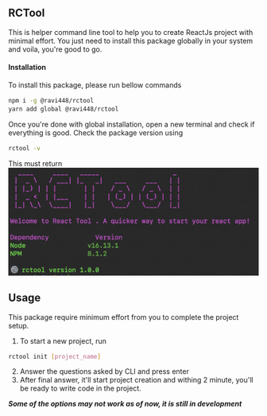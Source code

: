## RCTool

This is helper command line tool to help you to create ReactJs project with minimal effort. You just need to install this package globally in your system and voila, you're good to go.

#### Installation
To install this package, please run bellow commands
```bash
npm i -g @ravi448/rctool
yarn add global @ravi448/rctool
```
Once you're done with global installation, open a new terminal and check if everything is good. Check the package version using
```bash
rctool -v
```
This must return 
![File](./versionss.png)

## Usage

This package require minimum effort from you to complete the project setup.
1. To start a new project, run 
```bash 
rctool init [project_name]
```
2. Answer the questions asked by CLI and press enter
3. After final answer, it'll start project creation and withing 2 minute, you'll be ready to write code in the project.

***Some of the options may not work as of now, it is still in development***